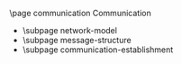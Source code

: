 \page communication Communication

* \subpage network-model
* \subpage message-structure
* \subpage communication-establishment